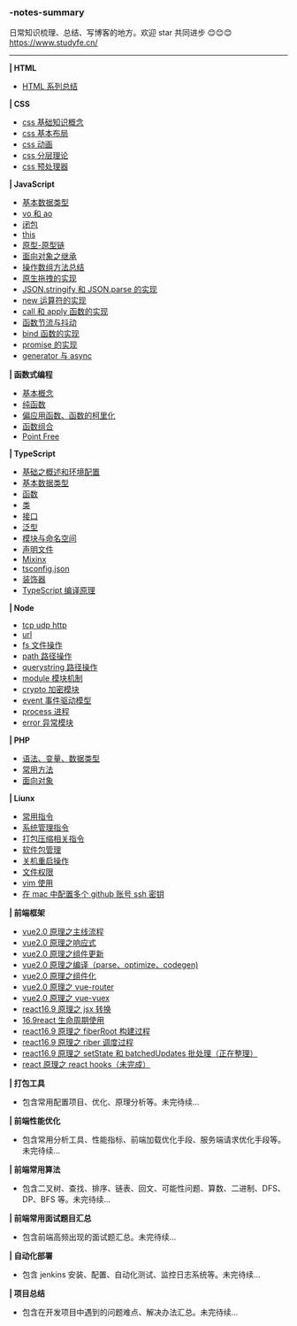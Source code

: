 ### -notes-summary

日常知识梳理、总结、写博客的地方。欢迎 star 共同进步 😊😊😊
https://www.studyfe.cn/

<hr>

**| HTML**

- <a href="https://www.studyfe.cn/2017/05/10/html/html/">HTML 系列总结</a>

**| CSS**

- <a href="https://www.studyfe.cn/2017/06/11/css/base-concepts/">css 基础知识概念</a>
- <a href="https://www.studyfe.cn/2017/06/15/css/base-layout/">css 基本布局</a>
- <a href="https://www.studyfe.cn/2017/06/20/css/css-animation/">css 动画</a>
- <a href="https://www.studyfe.cn/2017/06/22/css/css-layered/">css 分层理论</a>
- <a href="https://www.studyfe.cn/2017/07/01/css/css-preprocessor/">css 预处理器</a>

**| JavaScript**<br>

- <a href="https://www.studyfe.cn/2019/02/12/javascript/type/">基本数据类型</a>
- <a href="https://www.studyfe.cn/2019/02/20/javascript/voao/">vo 和 ao</a>
- <a href="https://www.studyfe.cn/2019/02/25/javascript/closure/">闭包</a>
- <a href="https://www.studyfe.cn/2019/03/05/javascript/this/">this</a>
- <a href="https://www.studyfe.cn/2019/03/10/javascript/prototype/">原型-原型链</a>
- <a href="https://www.studyfe.cn/2019/03/15/javascript/inheritance/">面向对象之继承</a>
- <a href="https://www.studyfe.cn/2019/03/20/javascript/api/">操作数组方法总结</a>
- <a href="https://www.studyfe.cn/2019/04/09/javascript/drag/">原生拖拽的实现</a>
- <a href="https://www.studyfe.cn/2019/05/11/javascript/json/">JSON.stringify 和 JSON.parse 的实现</a>
- <a href="https://www.studyfe.cn/2019/04/27/javascript/new/">new 运算符的实现</a>
- <a href="https://www.studyfe.cn/2019/04/22/javascript/call/">call 和 apply 函数的实现</a>
- <a href="https://www.studyfe.cn/2019/05/15/javascript/debounce/">函数节流与抖动</a>
- <a href="https://www.studyfe.cn/2019/04/21/javascript/bind/">bind 函数的实现</a>
- <a href="https://www.studyfe.cn/2019/06/11/javascript/promise/">promise 的实现</a>
- <a href="https://www.studyfe.cn/2019/08/26/javascript/generator-async/">generator 与 async</a>

**| 函数式编程**

- <a href="https://www.studyfe.cn/2019/07/12/javascript/functionalbase/">基本概念</a>
- <a href="https://www.studyfe.cn/2019/07/15/javascript/functionalpurity/">纯函数</a>
- <a href="https://www.studyfe.cn/2019/07/17/javascript/functioncurrying/">偏应用函数、函数的柯里化</a>
- <a href="https://www.studyfe.cn/2019/07/22/javascript/functionalcombination/">函数组合</a>
- <a href="https://www.studyfe.cn/2019/07/25/javascript/functionalpoint/">Point Free</a>

**| TypeScript**

- <a href="https://www.studyfe.cn/2019/05/15/typescript/envconfig/">基础之概述和环境配置</a>
- <a href="https://www.studyfe.cn/2019/05/23/typescript/basedatatype/">基本数据类型</a>
- <a href="https://www.studyfe.cn/2019/05/16/typescript/function/">函数</a>
- <a href="https://www.studyfe.cn/2019/05/17/typescript/class/">类</a>
- <a href="https://www.studyfe.cn/2019/05/18/typescript/interfaces/">接口</a>
- <a href="https://www.studyfe.cn/2019/05/22/typescript/generics/">泛型</a>
- <a href="https://www.studyfe.cn/2019/06/15/typescript/module/">模块与命名空间</a>
- <a href="https://www.studyfe.cn/2019/06/20/typescript/declarefile/">声明文件</a>
- <a href="https://www.studyfe.cn/2019/07/02/typescript/mixinx/">Mixinx</a>
- <a href="https://www.studyfe.cn/2019/07/15/typescript/tsconfig/">tsconfig.json</a>
- <a href="https://www.studyfe.cn/2019/07/18/typescript/decorators/">装饰器</a>
- <a href="https://www.studyfe.cn/2019/08/05/typescript/compilationprinciple/">TypeScript 编译原理</a>

**| Node**

- <a href="https://www.studyfe.cn/2019/03/23/node/http/">tcp udp http</a>
- <a href="https://www.studyfe.cn/2019/03/28/node/url/">url</a>
- <a href="https://www.studyfe.cn/2019/04/01/node/fs/">fs 文件操作</a>
- <a href="https://www.studyfe.cn/2019/04/02/node/path/">path 路径操作</a>
- <a href="https://www.studyfe.cn/2019/04/04/node/querystring/">querystring 路径操作</a>
- <a href="https://www.studyfe.cn/2019/04/05/node/module/">module 模块机制</a>
- <a href="https://www.studyfe.cn/2019/04/08/node/crypto/">crypto 加密模块</a>
- <a href="https://www.studyfe.cn/2019/04/10/node/event/">event 事件驱动模型</a>
- <a href="https://www.studyfe.cn/2019/04/12/node/process/">process 进程</a>
- <a href="https://www.studyfe.cn/2019/04/14/node/error/">error 异常模块</a>

**| PHP**
- <a href="https://www.study.cn/2017/01/23/php/base/">语法、变量、数据类型</a>
- <a href="https://www.study.cn/2017/01/23/php/method/">常用方法</a>
- <a href="https://www.study.cn/2017/01/23/php/oop/">面向对象</a>

**| Liunx**
- <a href="https://www.study.cn/2018/06/23/linux/instructions/">常用指令</a>
- <a href="https://www.study.cn/2018/07/02/linux/system/">系统管理指令</a>
- <a href="https://www.study.cn/2018/07/10/linux/compression/">打包压缩相关指令</a>
- <a href="https://www.study.cn/2018/07/12/linux/package/">软件包管理</a>
- <a href="https://www.study.cn/2018/07/16/linux/shutdown/">关机重启操作</a>
- <a href="https://www.study.cn/2018/07/25/linux/fileauth/">文件权限</a>
- <a href="https://www.study.cn/2018/07/28/linux/vim/">vim 使用</a>
- <a href="https://www.study.cn/2018/08/10/linux/git/">在 mac 中配置多个 github 账号 ssh 密钥</a>

**| 前端框架**
- <a href="https://www.studyfe.cn/2019/08/27/vue/vueprinciple/">vue2.0 原理之主线流程</a>
- <a href="https://www.studyfe.cn/2019/09/05/vue/vueobserve/">vue2.0 原理之响应式</a>
- <a href="https://www.studyfe.cn/2019/09/18/vue/vuecomupdate/">vue2.0 原理之组件更新</a>
- <a href="https://www.studyfe.cn/2019/09/19/vue/vuecompile/">vue2.0 原理之编译（parse、optimize、codegen)</a>
- <a href="https://www.studyfe.cn/2019/09/21/vue/vuecomponents/">vue2.0 原理之组件化</a>
- <a href="https://www.studyfe.cn/2018/08/10/vue/vuerouter/">vue2.0 原理之 vue-router</a>
- <a href="https://www.studyfe.cn/2018/09/10/vue/vuex/">vue2.0 原理之 vue-vuex</a>
- <a href="https://www.studyfe.cn/2019/10/01/react/library-react-jsx/">react16.9 原理之 jsx 转换</a>
- <a href="https://www.studyfe.cn/2019/10/02/react/library-react-lifecycle/">16.9react 生命周期使用</a>
- <a href="https://www.studyfe.cn/2019/10/04/react/library-react-fiber01/">react16.9 原理之 fiberRoot 构建过程</a>
- <a href="https://www.studyfe.cn/2019/10/06/react/library-react-fiber02/">react16.9 原理之 riber 调度过程</a>
- <a href="javascript:void(0);">react16.9 原理之 setState 和 batchedUpdates 批处理（正在整理）</a>
- <a href="javascript:void(0);">react 原理之 react hooks（未完成）</a>

**| 打包工具** <br>
- 包含常用配置项目、优化、原理分析等。未完待续...


**| 前端性能优化**<br>
- 包含常用分析工具、性能指标、前端加载优化手段、服务端请求优化手段等。未完待续...


**| 前端常用算法**<br>
- 包含二叉树、查找、排序、链表、回文、可能性问题、算数、二进制、DFS、DP、BFS 等。未完待续...


**| 前端常用面试题目汇总**
- 包含前端高频出现的面试题汇总。未完待续...


**| 自动化部署**
- 包含 jenkins 安装、配置、自动化测试、监控日志系统等。未完待续...


**| 项目总结**
- 包含在开发项目中遇到的问题难点、解决办法汇总。未完待续...


